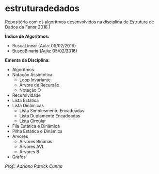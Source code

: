 # estruturadedados
Repositório com os algorítmos desenvolvidos na disciplina de Estrutura de Dados da Fanor 2016.1

<b>Índice de Algoritmos:</b></br>
 - BuscaLinear (Aula: 05/02/2016)
 - BuscaBinaria (Aula: 05/02/2016)
 
<b>Ementa da Disciplina:</b></br>
  - Algoritmos
  - Notação Assintótica
    - Loop Invariante.
    - Árvore de Recursão.
    - Notação O
  - Recursividade
  - Lista Estática
  - Lista Dinâmicas
    - Lista Simplesmente Encadeadas
    - Lista Duplamente Encadeadas
    - Lista Circular
  - Fila Estática e Dinâmica
  - Pilha Estática e Dinâmica
  - Árvores
    - Árvores Binárias
    - Árvores AVL
    - Árvores B
  - Grafos

<i>Prof.: Adriano Patrick Cunha</i>
